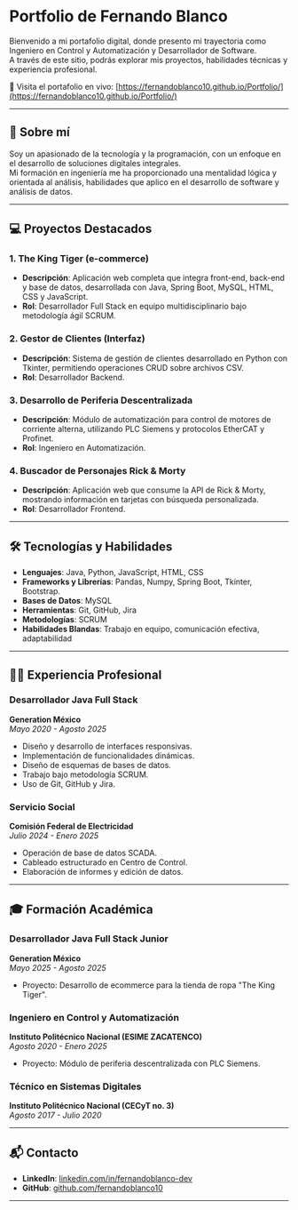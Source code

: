 # Portfolio de Fernando Blanco

Bienvenido a mi portafolio digital, donde presento mi trayectoria como Ingeniero en Control y Automatización y Desarrollador de Software.  
A través de este sitio, podrás explorar mis proyectos, habilidades técnicas y experiencia profesional.

🔗 Visita el portafolio en vivo: [https://fernandoblanco10.github.io/Portfolio/](https://fernandoblanco10.github.io/Portfolio/)

---

## 📌 Sobre mí

Soy un apasionado de la tecnología y la programación, con un enfoque en el desarrollo de soluciones digitales integrales.  
Mi formación en ingeniería me ha proporcionado una mentalidad lógica y orientada al análisis, habilidades que aplico en el desarrollo de software y análisis de datos.

---

## 💻 Proyectos Destacados

### 1. The King Tiger (e-commerce)
- **Descripción**: Aplicación web completa que integra front-end, back-end y base de datos, desarrollada con Java, Spring Boot, MySQL, HTML, CSS y JavaScript.
- **Rol**: Desarrollador Full Stack en equipo multidisciplinario bajo metodología ágil SCRUM.

### 2. Gestor de Clientes (Interfaz)
- **Descripción**: Sistema de gestión de clientes desarrollado en Python con Tkinter, permitiendo operaciones CRUD sobre archivos CSV.
- **Rol**: Desarrollador Backend.

### 3. Desarrollo de Periferia Descentralizada
- **Descripción**: Módulo de automatización para control de motores de corriente alterna, utilizando PLC Siemens y protocolos EtherCAT y Profinet.
- **Rol**: Ingeniero en Automatización.

### 4. Buscador de Personajes Rick & Morty
- **Descripción**: Aplicación web que consume la API de Rick & Morty, mostrando información en tarjetas con búsqueda personalizada.
- **Rol**: Desarrollador Frontend.

---

## 🛠️ Tecnologías y Habilidades

- **Lenguajes**: Java, Python, JavaScript, HTML, CSS
- **Frameworks y Librerías**: Pandas, Numpy, Spring Boot, Tkinter, Bootstrap. 
- **Bases de Datos**: MySQL
- **Herramientas**: Git, GitHub, Jira
- **Metodologías**: SCRUM
- **Habilidades Blandas**: Trabajo en equipo, comunicación efectiva, adaptabilidad

---

## 🧑‍💻 Experiencia Profesional

### Desarrollador Java Full Stack  
**Generation México**  
*Mayo 2020 - Agosto 2025*  
- Diseño y desarrollo de interfaces responsivas.  
- Implementación de funcionalidades dinámicas.  
- Diseño de esquemas de bases de datos.  
- Trabajo bajo metodología SCRUM.  
- Uso de Git, GitHub y Jira.

### Servicio Social  
**Comisión Federal de Electricidad**  
*Julio 2024 - Enero 2025*  
- Operación de base de datos SCADA.  
- Cableado estructurado en Centro de Control.  
- Elaboración de informes y edición de datos.

---

## 🎓 Formación Académica
### Desarrollador Java Full Stack Junior
**Generation México**  
*Mayo 2025 - Agosto 2025*  
- Proyecto: Desarrollo de ecommerce para la tienda de ropa "The King Tiger".

### Ingeniero en Control y Automatización  
**Instituto Politécnico Nacional (ESIME ZACATENCO)**  
*Agosto 2020 - Enero 2025*  
- Proyecto: Módulo de periferia descentralizada con PLC Siemens.

### Técnico en Sistemas Digitales  
**Instituto Politécnico Nacional (CECyT no. 3)**  
*Agosto 2017 - Julio 2020*

---

## 📬 Contacto

- **LinkedIn**: [linkedin.com/in/fernandoblanco-dev](www.linkedin.com/in/fernandoblanco-dev)  
- **GitHub**: [github.com/fernandoblanco10](https://github.com/fernandoblanco10)  
---
